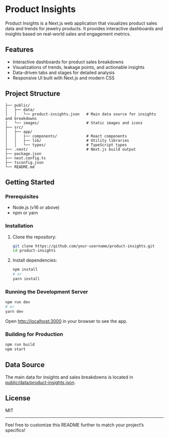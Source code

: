 # Product Insights

Product Insights is a Next.js web application that visualizes product sales data and trends for jewelry products. It provides interactive dashboards and insights based on real-world sales and engagement metrics.

## Features

- Interactive dashboards for product sales breakdowns
- Visualizations of trends, leakage points, and actionable insights
- Data-driven tabs and stages for detailed analysis
- Responsive UI built with Next.js and modern CSS

## Project Structure

```
├── public/
│   ├── data/
│   │   └── product-insights.json   # Main data source for insights and breakdowns
│   └── images/                     # Static images and icons
├── src/
│   ├── app/
│   │   ├── components/             # React components
│   │   ├── lib/                    # Utility libraries
│   │   └── types/                  # TypeScript types
├── .next/                          # Next.js build output
├── package.json
├── next.config.ts
├── tsconfig.json
└── README.md
```

## Getting Started

### Prerequisites

- Node.js (v16 or above)
- npm or yarn

### Installation

1. Clone the repository:
    ```sh
    git clone https://github.com/your-username/product-insights.git
    cd product-insights
    ```

2. Install dependencies:
    ```sh
    npm install
    # or
    yarn install
    ```

### Running the Development Server

```sh
npm run dev
# or
yarn dev
```

Open [http://localhost:3000](http://localhost:3000) in your browser to see the app.

### Building for Production

```sh
npm run build
npm start
```

## Data Source

The main data for insights and sales breakdowns is located in [public/data/product-insights.json](public/data/product-insights.json).

## License

MIT

---

Feel free to customize this README further to match your project’s specifics!